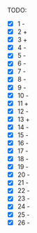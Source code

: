 TODO:
- [x] 1 -
- [x] 2 +
- [x] 3 +
- [x] 4 -
- [x] 5 -
- [x] 6 -
- [x] 7 -
- [x] 8 -
- [x] 9 -
- [x] 10 -
- [x] 11 +
- [x] 12 - 
- [x] 13 +
- [x] 14 - 
- [x] 15 -
- [x] 16 - 
- [x] 17 - 
- [x] 18 - 
- [x] 19 - 
- [x] 20 - 
- [x] 21 -
- [x] 22 - 
- [x] 23 - 
- [x] 24 -
- [x] 25 - 
- [x] 26 -
